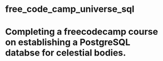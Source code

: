 # free_code_camp_universe_sql
# Completing a freecodecamp course on establishing a PostgreSQL databse for celestial bodies.
